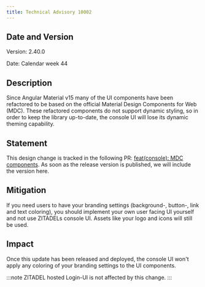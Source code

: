 ```yaml
---
title: Technical Advisory 10002
---
```


## Date and Version

Version: 2.40.0

Date: Calendar week 44

## Description

Since Angular Material v15 many of the UI components have been refactored
to be based on the official Material Design Components for Web (MDC).
These refactored components do not support dynamic styling, so in order to keep the library up-to-date,
the console UI will lose its dynamic theming capability.

## Statement

This design change is tracked in the following PR: [feat(console): MDC components](https://github.com/Tualua/zitadel-ldapfix/pull/6482).
As soon as the release version is published, we will include the version here.

## Mitigation

If you need users to have your branding settings
(background-, button-, link and text coloring), you should implement your
own user facing UI yourself and not use ZITADELs console UI. Assets like your logo and icons will still be used.

## Impact

Once this update has been released and deployed, the console UI won't apply any coloring of your branding settings to the UI components.

:::note
ZITADEL hosted Login-UI is not affected by this change.
:::
